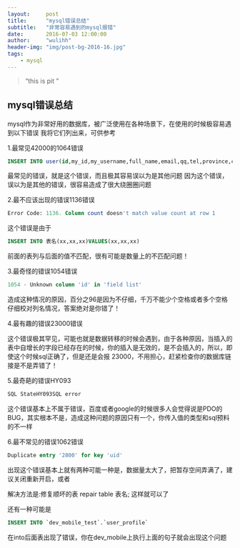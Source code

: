 ```yaml
---
layout:     post
title:      "mysql错误总结"
subtitle:   "非常容易遇到的mysql报错"
date:       2016-07-03 12:00:00
author:     "wulihh"
header-img: "img/post-bg-2016-16.jpg"
tags:
    - mysql
---
```

> “this is pit ”


## mysql错误总结

mysql作为非常好用的数据库，被广泛使用在各种场景下，在使用的时候极容易遇到以下错误
我将它们列出来，可供参考

1.最常见42000的1064错误

``` sql
INSERT INTO user(id,my_id,my_username,full_name,email,qq,tel,province,city,type,regtime,reg_ip,last_time,last_ip,status,inner, inner_time,verify_status,bank_status) VALUES(1,261337924,linxscn,林小松,linsir123@gmail.com, 71896532,15980924585,4|福建,60|厦门,0, 2012-03-06 13:51:14,210.13.211.218,2015-12-02 16:27:06,124.72.95.106,1,0, 0,1,9)
```
最常见的错误，就是这个错误，而且极其容易误以为是其他问题
因为这个错误，误以为是其他的错误，很容易造成了很大绕圈圈问题

2.最不应该出现的错误1136错误

``` sql
Error Code: 1136. Column count doesn't match value count at row 1
```
这个错误是由于

``` sql
INSERT INTO 表名(xx,xx,xx)VALUES(xx,xx,xx)
```
前面的表列与后面的值不匹配，很有可能是数量上的不匹配问题！

3.最奇怪的错误1054错误

``` sql
1054 - Unknown column 'id' in 'field list'
```
造成这种情况的原因，百分之96是因为不仔细，千万不能少个空格或者多个空格
仔细校对列名情况，答案绝对是你错了！

4.最有趣的错误23000错误

这个错误极其罕见，可能也就是数据转移的时候会遇到，由于各种原因，当插入的表中自增长的字段已经存在的时候，你的插入是无效的，是不会插入的，所以，即使这个时候sql正确了，但是还是会报
23000，不用担心，赶紧检查你的数据库链接是不是弄错了！

5.最奇葩的错误HY093

``` sql
SQL StateHY093SQL error
```
这个错误基本上不属于错误，百度或者google的时候很多人会觉得说是PDO的BUG，其实根本不是，造成这种问题的原因只有一个，你传入值的类型和sql预料的不一样

6.最不常见的错误1062错误

```sql
Duplicate entry '2800' for key 'uid'
```
出现这个错误基本上就有两种可能一种是，数据量太大了，把暂存空间弄满了，建议关闭重新开启，或者

解决方法是:修复顺坏的表
repair table 表名;
这样就可以了

还有一种可能是

```sql
INSERT INTO `dev_mobile_test`.`user_profile`
```
在into后面表出现了错误，你在dev_mobile上执行上面的句子就会出现这个问题